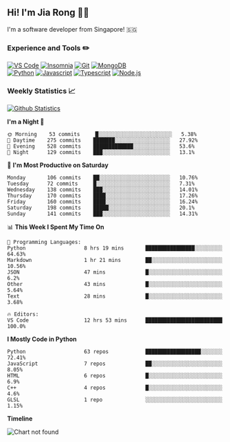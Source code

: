 ## Hi! I'm Jia Rong 👋🏻

I'm a software developer from Singapore! 🇸🇬

### Experience and Tools ✏️
[![VS Code](https://img.shields.io/badge/VS%20Code-007acc?style=for-the-badge&logo=visual-studio-code&logoColor=white)](https://code.visualstudio.com)
[![Insomnia](https://img.shields.io/badge/Insomina-5849be?style=for-the-badge&logo=insomnia&logoColor=white)](https://insomnia.rest/)
[![Git](https://img.shields.io/badge/Git-f05032?style=for-the-badge&logo=git&logoColor=white)](https://git-scm.com/)
[![MongoDB](https://img.shields.io/badge/MongoDB-47a248?style=for-the-badge&logo=mongodb&logoColor=white)](https://www.mongodb.com/)    
[![Python](https://img.shields.io/badge/Python-3776ab?style=for-the-badge&logo=python&logoColor=white)](https://www.python.org/)
[![Javascript](https://img.shields.io/badge/Javascript-f7df1e?style=for-the-badge&logo=javascript&logoColor=white)](https://developer.mozilla.org/en-US/docs/Web/JavaScript)
[![Typescript](https://img.shields.io/badge/Typescript-007acc?style=for-the-badge&logo=typescript&logoColor=white)](https://www.typescriptlang.org/)
[![Node.js](https://img.shields.io/badge/Node.js-339933?style=for-the-badge&logo=node.js&logoColor=white)](https://nodejs.org/en/)

### Weekly Statistics 📈
[![Github Statistics](https://github-readme-stats.vercel.app/api?username=fourjr&count_private=true)](https://github.com/anuraghazra/github-readme-stats)

<!--START_SECTION:waka-->
**I'm a Night 🦉** 

```text
🌞 Morning    53 commits     █░░░░░░░░░░░░░░░░░░░░░░░░   5.38% 
🌆 Daytime    275 commits    ███████░░░░░░░░░░░░░░░░░░   27.92% 
🌃 Evening    528 commits    █████████████░░░░░░░░░░░░   53.6% 
🌙 Night      129 commits    ███░░░░░░░░░░░░░░░░░░░░░░   13.1%

```
📅 **I'm Most Productive on Saturday** 

```text
Monday       106 commits    ██░░░░░░░░░░░░░░░░░░░░░░░   10.76% 
Tuesday      72 commits     █░░░░░░░░░░░░░░░░░░░░░░░░   7.31% 
Wednesday    138 commits    ███░░░░░░░░░░░░░░░░░░░░░░   14.01% 
Thursday     170 commits    ████░░░░░░░░░░░░░░░░░░░░░   17.26% 
Friday       160 commits    ████░░░░░░░░░░░░░░░░░░░░░   16.24% 
Saturday     198 commits    █████░░░░░░░░░░░░░░░░░░░░   20.1% 
Sunday       141 commits    ███░░░░░░░░░░░░░░░░░░░░░░   14.31%

```


📊 **This Week I Spent My Time On** 

```text
💬 Programming Languages: 
Python                   8 hrs 19 mins       ████████████████░░░░░░░░░   64.63% 
Markdown                 1 hr 21 mins        ██░░░░░░░░░░░░░░░░░░░░░░░   10.56% 
JSON                     47 mins             █░░░░░░░░░░░░░░░░░░░░░░░░   6.2% 
Other                    43 mins             █░░░░░░░░░░░░░░░░░░░░░░░░   5.64% 
Text                     28 mins             █░░░░░░░░░░░░░░░░░░░░░░░░   3.68%

🔥 Editors: 
VS Code                  12 hrs 53 mins      █████████████████████████   100.0%

```

**I Mostly Code in Python** 

```text
Python                   63 repos            ██████████████████░░░░░░░   72.41% 
JavaScript               7 repos             ██░░░░░░░░░░░░░░░░░░░░░░░   8.05% 
HTML                     6 repos             █░░░░░░░░░░░░░░░░░░░░░░░░   6.9% 
C++                      4 repos             █░░░░░░░░░░░░░░░░░░░░░░░░   4.6% 
GLSL                     1 repo              ░░░░░░░░░░░░░░░░░░░░░░░░░   1.15%

```


**Timeline**

![Chart not found](https://github.com/fourjr/fourjr/blob/master/charts/bar_graph.png) 


<!--END_SECTION:waka-->
